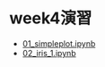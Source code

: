 # week4演習
- [01_simpleplot.ipynb](https://colab.research.google.com/drive/1mVQrvXjTRVRdss_GSNWULZoNCaVRGiif)
- [02_iris_1.ipynb](https://colab.research.google.com/drive/1VI063cSMuDHQ-iJiy1-kGbKTnSpEwprQ)
